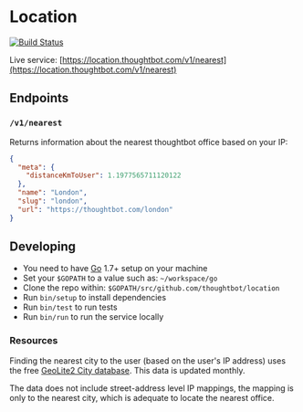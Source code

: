 # Location

[![Build Status](https://travis-ci.com/thoughtbot/location.svg?token=47cp3CiWHmDqjYJKGejt&branch=master)](https://travis-ci.com/thoughtbot/location)

Live service: [https://location.thoughtbot.com/v1/nearest](https://location.thoughtbot.com/v1/nearest)

## Endpoints

### `/v1/nearest`

Returns information about the nearest thoughtbot office based on your IP:

```json
{
  "meta": {
    "distanceKmToUser": 1.1977565711120122
  },
  "name": "London",
  "slug": "london",
  "url": "https://thoughtbot.com/london"
}
```

## Developing

- You need to have [Go](https://golang.org/) 1.7+ setup on your machine
- Set your `$GOPATH` to a value such as: `~/workspace/go`
- Clone the repo within: `$GOPATH/src/github.com/thoughtbot/location`
- Run `bin/setup` to install dependencies
- Run `bin/test` to run tests
- Run `bin/run` to run the service locally

### Resources

Finding the nearest city to the user (based on the user's IP address) uses the
free [GeoLite2 City database](http://dev.maxmind.com/geoip/geoip2/geolite2/).
This data is updated monthly.

The data does not include street-address level IP mappings, the mapping is only
to the nearest city, which is adequate to locate the nearest office.
